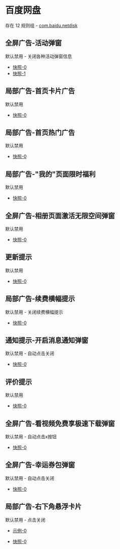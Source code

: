 # 百度网盘

存在 12 规则组 - [com.baidu.netdisk](/src/apps/com.baidu.netdisk.ts)

## 全屏广告-活动弹窗

默认禁用 - 关闭各种活动弹窗信息

- [快照-0](https://i.gkd.li/import/12642505)
- [快照-1](https://i.gkd.li/import/12923937)

## 局部广告-首页卡片广告

默认禁用

- [快照-0](https://i.gkd.li/import/12706544)

## 局部广告-首页热门广告

默认禁用

- [快照-0](https://i.gkd.li/import/12706544)

## 局部广告-"我的"页面限时福利

默认禁用

- [快照-0](https://i.gkd.li/import/12706549)

## 全屏广告-相册页面激活无限空间弹窗

默认禁用

- [快照-0](https://i.gkd.li/import/12648987)

## 更新提示

默认禁用

- [快照-0](https://i.gkd.li/import/12863984)

## 局部广告-续费横幅提示

默认禁用 - 关闭续费横幅提示

- [快照-0](https://i.gkd.li/import/12924036)

## 通知提示-开启消息通知弹窗

默认禁用 - 自动点击关闭

- [快照-0](https://i.gkd.li/import/12923936)

## 评价提示

默认禁用

- [快照-0](https://i.gkd.li/import/14317054)

## 全屏广告-看视频免费享极速下载弹窗

默认禁用 - 自动点击x按钮

- [快照-0](https://i.gkd.li/import/12783106)

## 全屏广告-幸运券包弹窗

默认禁用 - 自动点击关闭

- [快照-0](https://i.gkd.li/import/13806852)

## 局部广告-右下角悬浮卡片

默认禁用 - 点击关闭

- [示例-0](https://m.gkd.li/57941037/470eec82-ed99-4f50-beba-2587e525cfdf)

- [快照-0](https://i.gkd.li/import/14278618)
